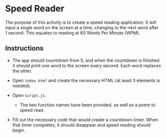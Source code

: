 # Speed Reader 

The purpose of this activity is to create a speed reading application. It will input a single word on the screen at a time, changing to the next word after 1 second. This equates to reading at 60 Words Per Minute (WPM).

## Instructions

* The app should countdown from 5, and when the countdown is finished it should print one word to the screen every second. Each word replaces the other.

* Open `index.html` and create the necessary HTML (at least 3 elements is needed).

* Open `script.js`.

  * The two function names have been provided, as well as a poem to speed read.

* Fill out the necessary code that would create a countdown timer. When that timer completes, it should disappear and speed reading should begin.
